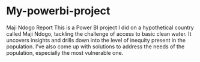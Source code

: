 # My-powerbi-project
Maji Ndogo Report
This is a Power BI project I did on a hypothetical country called Maji Ndogo, tackling the challenge of access to basic clean water. 
It uncovers insights and drills down into the level of inequity present in the population. I've also come up with solutions to address the needs of the population, especially the most vulnerable one.

